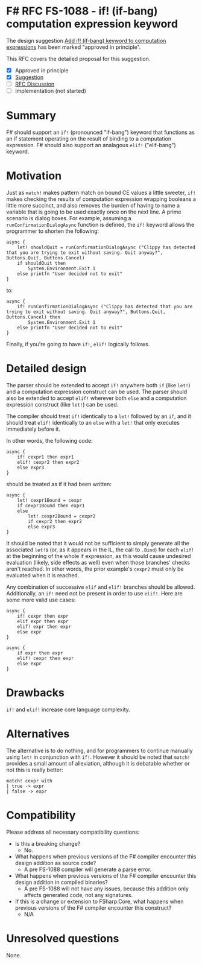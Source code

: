 # F# RFC FS-1088 - if! (if-bang) computation expression keyword

The design suggestion [Add if! (if-bang) keyword to computation expressions](https://github.com/fsharp/fslang-suggestions/issues/863) has been marked "approved in principle".

This RFC covers the detailed proposal for this suggestion.

- [x] Approved in principle
- [x] [Suggestion](https://github.com/fsharp/fslang-suggestions/issues/863)
- [ ] [RFC Discussion](https://github.com/fsharp/fslang-design/issues/FILL-ME-IN)
- [ ] Implementation (not started)

# Summary

F# should support an ``if!`` (pronounced "if-bang") keyword that functions as an if statement operating on the result of binding to a computation expression. F# should also support an analagous ``elif!`` ("elif-bang") keyword.

# Motivation

Just as ``match!`` makes pattern match on bound CE values a little sweeter, ``if!`` makes checking the results of computation expression wrapping booleans a little more succinct, and also removes the burden of having to name a variable that is going to be used exactly once on the next line. A prime scenario is dialog boxes. For example, assuming a ``runConfirmationDialogAsync`` function is defined, the ``if!`` keyword allows the programmer to shorten the following:

```
async {
    let! shouldQuit = runConfirmationDialogAsync ("Clippy has detected that you are trying to exit without saving. Quit anyway?", Buttons.Quit, Buttons.Cancel)
    if shouldQuit then
        System.Environment.Exit 1
    else printfn "User decided not to exit"
}
```

to: 

```
async {
    if! runConfirmationDialogAsync ("Clippy has detected that you are trying to exit without saving. Quit anyway?", Buttons.Quit, Buttons.Cancel) then
        System.Environment.Exit 1
    else printfn "User decided not to exit"
}
```

Finally, if you're going to have ``if!``, ``elif!`` logically follows.

# Detailed design

The parser should be extended to accept ``if!`` anywhere both ``if`` (like ``let!``) and a computation expression construct can be used. The parser should also be extended to accept ``elif!`` wherever both ``else`` and a computation expression construct (like ``let!``) can be used.

The compiler should treat ``if!`` identically to a ``let!`` followed by an ``if``, and it should treat ``elif!`` identically to an ``else`` with a ``let!`` that only executes immediately before it.

In other words, the following code:

```
async {
    if! cexpr1 then expr1
    elif! cexpr2 then expr2
    else expr3
}
```

should be treated as if it had been written:

```
async {
    let! cexpr1Bound = cexpr
    if cexpr1Bound then expr1
    else
        let! cexpr2Bound = cexpr2
        if cexpr2 then expr2
        else expr3
}
```

It should be noted that it would not be sufficient to simply generate all the associated ``let!``s (or, as it appears in the IL, the call to ``.Bind``) for each ``elif!`` at the beginning of the whole if expression, as this would cause undesired evaluation (likely, side effects as well) even when those branches' checks aren't reached. In other words, the prior example's ``cexpr2`` must only be evaluated when it is reached.

Any combination of successive ``elif`` and ``elif!`` branches should be allowed. Additionally, an ``if!`` need not be present in order to use ``elif!``. Here are some more valid use cases:

```
async {
    if! cexpr then expr
    elif expr then expr
    elif! expr then expr
    else expr
}
```

```
async {
    if expr then expr
    elif! cexpr then expr
    else expr
}
```

# Drawbacks

``if!`` and ``elif!`` increase core language complexity.

# Alternatives

The alternative is to do nothing, and for programmers to continue manually using ``let!`` in conjunction with ``if!``. However it should be noted that ``match!`` provides a small amount of alleviation, although it is debatable whether or not this is really better:

```
match! cexpr with
| true -> expr
| false -> expr
```

# Compatibility

Please address all necessary compatibility questions:

* Is this a breaking change?
    * No.
* What happens when previous versions of the F# compiler encounter this design addition as source code?
    * A pre FS-1088 compiler will generate a parse error.
* What happens when previous versions of the F# compiler encounter this design addition in compiled binaries?
    * A pre FS-1088 will not have any issues, because this addition only affects generated code, not any signatures.
* If this is a change or extension to FSharp.Core, what happens when previous versions of the F# compiler encounter this construct?
    * N/A

# Unresolved questions

None.
